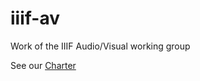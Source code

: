 # iiif-av

Work of the IIIF Audio/Visual working group

See our [Charter][charter]

[charter]: http://iiif.io/community/groups/av/

